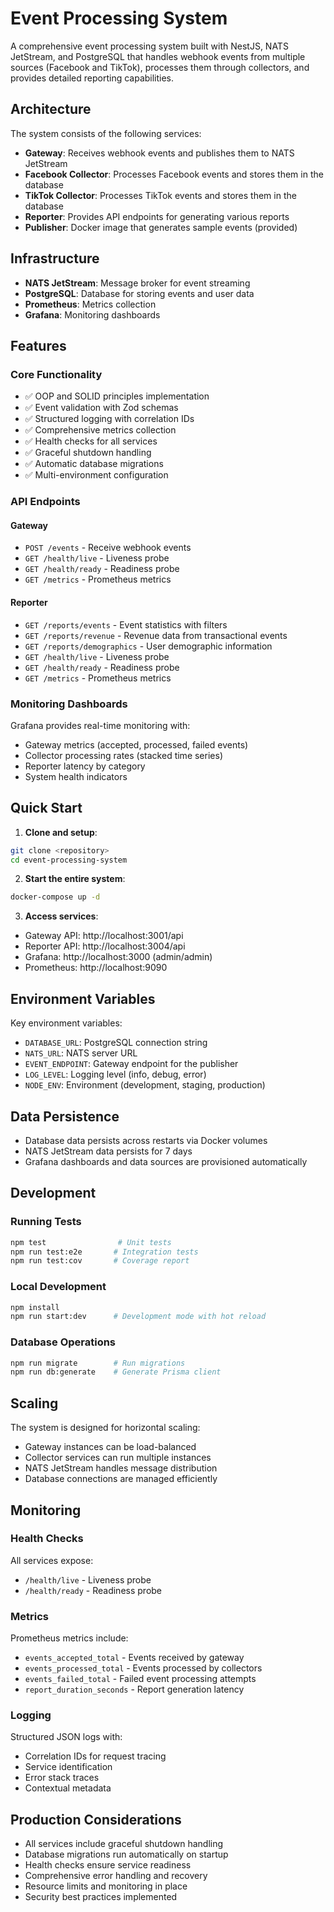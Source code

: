 # Event Processing System

A comprehensive event processing system built with NestJS, NATS JetStream, and PostgreSQL that handles webhook events from multiple sources (Facebook and TikTok), processes them through collectors, and provides detailed reporting capabilities.

## Architecture

The system consists of the following services:

- **Gateway**: Receives webhook events and publishes them to NATS JetStream
- **Facebook Collector**: Processes Facebook events and stores them in the database
- **TikTok Collector**: Processes TikTok events and stores them in the database
- **Reporter**: Provides API endpoints for generating various reports
- **Publisher**: Docker image that generates sample events (provided)

## Infrastructure

- **NATS JetStream**: Message broker for event streaming
- **PostgreSQL**: Database for storing events and user data
- **Prometheus**: Metrics collection
- **Grafana**: Monitoring dashboards

## Features

### Core Functionality
- ✅ OOP and SOLID principles implementation
- ✅ Event validation with Zod schemas
- ✅ Structured logging with correlation IDs
- ✅ Comprehensive metrics collection
- ✅ Health checks for all services
- ✅ Graceful shutdown handling
- ✅ Automatic database migrations
- ✅ Multi-environment configuration

### API Endpoints

#### Gateway
- `POST /events` - Receive webhook events
- `GET /health/live` - Liveness probe
- `GET /health/ready` - Readiness probe
- `GET /metrics` - Prometheus metrics

#### Reporter
- `GET /reports/events` - Event statistics with filters
- `GET /reports/revenue` - Revenue data from transactional events
- `GET /reports/demographics` - User demographic information
- `GET /health/live` - Liveness probe
- `GET /health/ready` - Readiness probe
- `GET /metrics` - Prometheus metrics

### Monitoring Dashboards

Grafana provides real-time monitoring with:
- Gateway metrics (accepted, processed, failed events)
- Collector processing rates (stacked time series)
- Reporter latency by category
- System health indicators

## Quick Start

1. **Clone and setup**:
```bash
git clone <repository>
cd event-processing-system
```

2. **Start the entire system**:
```bash
docker-compose up -d
```

3. **Access services**:
- Gateway API: http://localhost:3001/api
- Reporter API: http://localhost:3004/api
- Grafana: http://localhost:3000 (admin/admin)
- Prometheus: http://localhost:9090

## Environment Variables

Key environment variables:

- `DATABASE_URL`: PostgreSQL connection string
- `NATS_URL`: NATS server URL
- `EVENT_ENDPOINT`: Gateway endpoint for the publisher
- `LOG_LEVEL`: Logging level (info, debug, error)
- `NODE_ENV`: Environment (development, staging, production)

## Data Persistence

- Database data persists across restarts via Docker volumes
- NATS JetStream data persists for 7 days
- Grafana dashboards and data sources are provisioned automatically

## Development

### Running Tests
```bash
npm test                # Unit tests
npm run test:e2e       # Integration tests
npm run test:cov       # Coverage report
```

### Local Development
```bash
npm install
npm run start:dev      # Development mode with hot reload
```

### Database Operations
```bash
npm run migrate        # Run migrations
npm run db:generate    # Generate Prisma client
```

## Scaling

The system is designed for horizontal scaling:
- Gateway instances can be load-balanced
- Collector services can run multiple instances
- NATS JetStream handles message distribution
- Database connections are managed efficiently

## Monitoring

### Health Checks
All services expose:
- `/health/live` - Liveness probe
- `/health/ready` - Readiness probe

### Metrics
Prometheus metrics include:
- `events_accepted_total` - Events received by gateway
- `events_processed_total` - Events processed by collectors
- `events_failed_total` - Failed event processing attempts
- `report_duration_seconds` - Report generation latency

### Logging
Structured JSON logs with:
- Correlation IDs for request tracing
- Service identification
- Error stack traces
- Contextual metadata

## Production Considerations

- All services include graceful shutdown handling
- Database migrations run automatically on startup
- Health checks ensure service readiness
- Comprehensive error handling and recovery
- Resource limits and monitoring in place
- Security best practices implemented